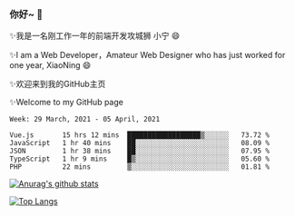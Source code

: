 ### 你好~  👋

✨我是一名刚工作一年的前端开发攻城狮 小宁 😄

✨I am a Web Developer，Amateur Web Designer who has just worked for one year, XiaoNing 😄

✨欢迎来到我的GitHub主页

✨Welcome to my GitHub page
<!--
**7148505/7148505** is a ✨ _special_ ✨ repository because its `README.md` (this file) appears on your GitHub profile.

Here are some ideas to get you started:

- 🔭 I’m currently working on ...
- 🌱 I’m currently learning ...
- 👯 I’m looking to collaborate on ...
- 🤔 I’m looking for help with ...
- 💬 Ask me about ...
- 📫 How to reach me: ...
- 😄 Pronouns: ...
- ⚡ Fun fact: ...
-->

<!--START_SECTION:waka-->
```text
Week: 29 March, 2021 - 05 April, 2021

Vue.js       15 hrs 12 mins  ██████████████████▒░░░░░░   73.72 % 
JavaScript   1 hr 40 mins    ██░░░░░░░░░░░░░░░░░░░░░░░   08.09 % 
JSON         1 hr 38 mins    ██░░░░░░░░░░░░░░░░░░░░░░░   07.95 % 
TypeScript   1 hr 9 mins     █▒░░░░░░░░░░░░░░░░░░░░░░░   05.60 % 
PHP          22 mins         ▒░░░░░░░░░░░░░░░░░░░░░░░░   01.81 % 
```
<!--END_SECTION:waka-->

[![Anurag's github stats](https://github-readme-stats.vercel.app/api?username=littleCareless)](https://github.com/anuraghazra/github-readme-stats)

[![Top Langs](https://github-readme-stats.vercel.app/api/top-langs/?username=littleCareless&layout=compact)](https://github.com/anuraghazra/github-readme-stats)
